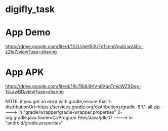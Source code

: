 # digifly_task

# App Demo 
https://drive.google.com/file/d/1E2LUgH50UFd1cnmVguIiLwz4Ec-z2fa7/view?usp=sharing

# App APK
https://drive.google.com/file/d/1Rc7BdLBKVn8XqnTmioWZSDqs-1sLawBD/view?usp=sharing

NOTE: if you got an error with gradle,ensure that 
1- distributionUrl=https\://services.gradle.org/distributions/gradle-8.1.1-all.zip ----> in "gradle/wrapper/gradle-wrapper.properties"
2- org.gradle.java.home=C:/Program Files/Java/jdk-17 ----> in "android/gradle.properties"

